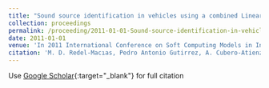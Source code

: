 ```yaml
---
title: "Sound source identification in vehicles using a combined Linear-Evolutionary Product Unit Neural Network model"
collection: proceedings
permalink: /proceeding/2011-01-01-Sound-source-identification-in-vehicles-using-a-combined-Linear-Evolutionary-Product-Unit-Neural-Net
date: 2011-01-01
venue: 'In 2011 International Conference on Soft Computing Models in Industrial and Environmental Applications (SOCO11)'
citation: 'M. D. Redel-Macıas, Pedro Antonio Gutirrez, A. Cubero-Atienza, Csar Hervs-Martınez, &quot;Sound source identification in vehicles using a combined Linear-Evolutionary Product Unit Neural Network model.&quot; In 2011 International Conference on Soft Computing Models in Industrial and Environmental Applications (SOCO11), 2011, pp.379-386.'
---
```

Use [Google Scholar](https://scholar.google.com/scholar?q=Sound+source+identification+in+vehicles+using+a+combined+Linear+Evolutionary+Product+Unit+Neural+Network+model){:target="_blank"} for full citation